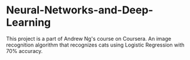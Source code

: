 # Neural-Networks-and-Deep-Learning
This project is a part of Andrew Ng's course on Coursera.
An image recognition algorithm that recognizes cats using Logistic Regression with 70% accuracy.
